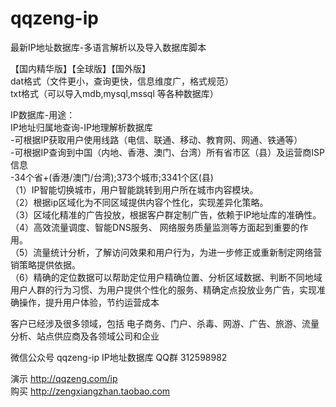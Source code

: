 qqzeng-ip
=========

最新IP地址数据库-多语言解析以及导入数据库脚本

【国内精华版】【全球版】【国外版】   
dat格式（文件更小，查询更快，信息维度广，格式规范）  
txt格式（可以导入mdb,mysql,mssql 等各种数据库）

 IP数据库-用途：  
  IP地址归属地查询-IP地理解析数据库  
 -可根据IP获取用户使用线路（电信、联通、移动、教育网、网通、铁通等）   
 -可根据IP查询到中国（内地、香港、澳门、台湾）所有省市区（县）及运营商ISP信息  
 -34个省+(香港/澳门/台湾);373个城市;3341个区(县)  
（1）IP智能切换城市，用户智能跳转到用户所在城市内容模块。  
（2）根据ip区域化为不同区域提供内容个性化，实现差异化策略。  
（3）区域化精准的广告投放，根据客户群定制广告，依赖于IP地址库的准确性。  
（4）高效流量调度、智能DNS服务、 网络服务质量监测等方面起到重要的作用。  
（5）流量统计分析，了解访问效果和用户行为，为进一步修正或重新制定网络营销策略提供依据。  
（6）精确的定位数据可以帮助定位用户精确位置、分析区域数据、判断不同地域用户人群的行为习惯、为用户提供个性化的服务、精确定点投放业务广告，实现准确操作，提升用户体验，节约运营成本    

 客户已经涉及很多领域，包括 电子商务、门户、杀毒、网游、广告、旅游、流量分析、站点供应商及各领域公司和企业
 
微信公众号  qqzeng-ip 
IP地址数据库 QQ群 312598982
 
演示  http://qqzeng.com/ip    
购买  http://zengxiangzhan.taobao.com   

 
